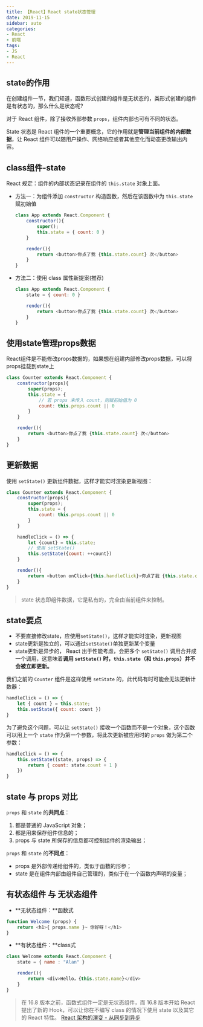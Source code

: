 ```yaml
---
title: 【React】React state状态管理
date: 2019-11-15
sidebar: auto
categories: 
- React
- 前端
tags: 
- JS
- React
---
```


## state的作用

在创建组件一节，我们知道，函数形式创建的组件是无状态的，类形式创建的组件是有状态的，那么什么是状态呢?

 对于 React 组件，除了接收外部参数 `props`，组件内部也可有不同的状态。 

 State 状态是 React 组件的一个重要概念，它的作用就是**管理当前组件的内部数据**，让 React 组件可以随用户操作、网络响应或者其他变化而动态更改输出内容。 

## class组件-state

 React 规定：组件的内部状态记录在组件的 `this.state` 对象上面。 

- 方法一：为组件添加 `constructor` 构造函数，然后在该函数中为 `this.state` 赋初始值

  ```js
  class App extends React.Component {
      constructor(){
          super();
          this.state = { count: 0 }
      }
  
      render(){
          return <button>你点了我 {this.state.count} 次</button>
      }
  }
  ```

- 方法二：使用 class 属性新提案(推荐)

  ```js
  class App extends React.Component {
      state = { count: 0 }
  
      render(){
          return <button>你点了我 {this.state.count} 次</button>
      }
  }
  ```

## 使用state管理props数据

React组件是不能修改props数据的，如果想在组建内部修改props数据，可以将props挂载到state上

```js
class Counter extends React.Component {
    constructor(props){
        super(props);
        this.state = {
            // 若 props 未传入 count，则赋初始值为 0
            count: this.props.count || 0
        }
    }

    render(){
        return <button>你点了我 {this.state.count} 次</button>
    }
}
```

## 更新数据

 使用 `setState()` 更新组件数据，这样才能实时渲染更新视图：

```js
class Counter extends React.Component {
    constructor(props){
        super(props);
        this.state = {
            count: this.props.count || 0
        }
    }

    handleClick = () => {
        let {count} = this.state;
        // 使用 setState()
        this.setState({count: ++count})
    }

    render(){
        return <button onClick={this.handleClick}>你点了我 {this.state.count} 次</button>
    }
}
```

> state 状态即组件数据，它是私有的，完全由当前组件来控制。 

## state要点

+ 不要直接修改state，应使用`setState()`，这样才能实时渲染，更新视图
+ state更新是独立的，可以通过`setState()`单独更新某个变量
+ state更新是异步的， React 出于性能考虑，会把多个 `setState()` 调用合并成一个调用，这意味着**调用 `setState()` 时，`this.state`（和 `this.props`）并不会被立即更新。** 

我们之前的 `Counter` 组件是这样使用 `setState` 的，此代码有时可能会无法更新计数器：

```js
handleClick = () => {
    let { count } = this.state;
    this.setState({ count: count })
}
```

为了避免这个问题，可以让 `setState()` 接收一个函数而不是一个对象，这个函数可以用上一个 `state` 作为第一个参数，将此次更新被应用时的 `props` 做为第二个参数：

```js
handleClick = () => {
    this.setState((state, props) => {
        return { count: state.count + 1 }
    })    
}
```

##  state 与 props 对比 

`props` 和 `state` 的**共同点**：

1. 都是普通的 JavaScript 对象；
2. 都是用来保存组件信息的；
3. props 与 state 所保存的信息都可控制组件的渲染输出；

`props` 和 `state` 的**不同点**：

- props 是外部传递给组件的，类似于函数的形参；
- state 是在组件内部由组件自己管理的，类似于在一个函数内声明的变量；

## 有状态组件 与 无状态组件

- **无状态组件：**函数式

```js
function Welcome (props) {
    return <h1>{ props.name }~ 你好呀！</h1>
}
```

- **有状态组件：**class式

```js
class Welcome extends React.Component {
    state = { name : "Alan" }

    render(){
        return <div>Hello，{this.state.name}</div>
    }
}
```

>  在 16.8 版本之前，函数式组件一定是无状态组件，而 16.8 版本开始 React 提出了新的 Hook，可以让你在不编写 class 的情况下使用 state 以及其它的 React 特性。 
> [React 架构的演变 - 从同步到异步](https://blog.shenfq.com/2020/react-%E6%9E%B6%E6%9E%84%E7%9A%84%E6%BC%94%E5%8F%98-%E4%BB%8E%E5%90%8C%E6%AD%A5%E5%88%B0%E5%BC%82%E6%AD%A5/)
